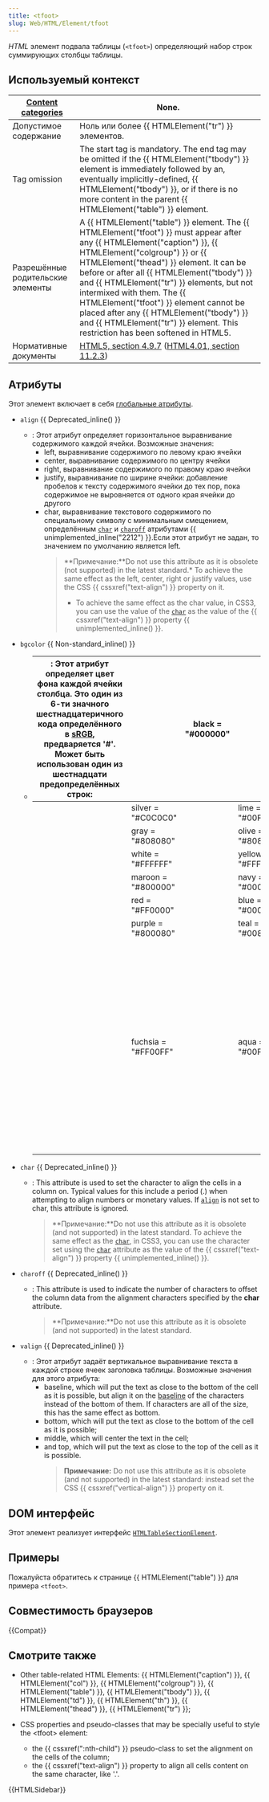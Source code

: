 ```yaml
---
title: <tfoot>
slug: Web/HTML/Element/tfoot
---
```


_HTML_ элемент подвала таблицы (`<tfoot>`) определяющий набор строк суммирующих столбцы таблицы.

## Используемый контекст

| [Content categories](/en/HTML/Content_categories) | None.                                                                                                                                                                                                                                                                                                                                                                                                                                                                                                     |
| ------------------------------------------------- | --------------------------------------------------------------------------------------------------------------------------------------------------------------------------------------------------------------------------------------------------------------------------------------------------------------------------------------------------------------------------------------------------------------------------------------------------------------------------------------------------------- |
| Допустимое содержание                             | Ноль или более {{ HTMLElement("tr") }} элементов.                                                                                                                                                                                                                                                                                                                                                                                                                                                         |
| Tag omission                                      | The start tag is mandatory. The end tag may be omitted if the {{ HTMLElement("tbody") }} element is immediately followed by an, eventually implicitly-defined, {{ HTMLElement("tbody") }}, or if there is no more content in the parent {{ HTMLElement("table") }} element.                                                                                                                                                                                                                               |
| Разрешённые родительские элементы                 | A {{ HTMLElement("table") }} element. The {{ HTMLElement("tfoot") }} must appear after any {{ HTMLElement("caption") }}, {{ HTMLElement("colgroup") }} or {{ HTMLElement("thead") }} element. It can be before or after all {{ HTMLElement("tbody") }} and {{ HTMLElement("tr") }} elements, but not intermixed with them. The {{ HTMLElement("tfoot") }} element cannot be placed after any {{ HTMLElement("tbody") }} and {{ HTMLElement("tr") }} element. This restriction has been softened in HTML5. |
| Нормативные документы                             | [HTML5, section 4.9.7](http://www.whatwg.org/specs/web-apps/current-work/multipage/tabular-data.html#the-tfoot-element) ([HTML4.01, section 11.2.3](http://www.w3.org/TR/REC-html40/struct/tables.html#h-11.2.3))                                                                                                                                                                                                                                                                                         |

## Атрибуты

Этот элемент включает в себя [глобальные атрибуты](/ru/docs/HTML/Global_attributes).

- `align` {{ Deprecated_inline() }}

  - : Этот атрибут определяет горизонтальное выравнивание содержимого каждой ячейки. Возможные значения:
    - left, выравнивание содержимого по левому краю ячейки
    - center, выравнивание содержимого по центру ячейки
    - right, выравнивание содержимого по правому краю ячейки
    - justify, выравнивание по ширине ячейки: добавление пробелов к тексту содержимого ячейки до тех пор, пока содержимое не выровняется от одного края ячейки до другого
    - char, выравнивание текстового содержимого по специальному символу с минимальным смещением, определённым [`char`](/ru/docs/Web/HTML/Element/tbody#char) и [`charoff`](/ru/docs/Web/HTML/Element/tbody#charoff) атрибутами {{ unimplemented_inline("2212") }}.Если этот атрибут не задан, то значением по умолчанию является left.
      > **Примечание:**Do not use this attribute as it is obsolete (not supported) in the latest standard.\* To achieve the same effect as the left, center, right or justify values, use the CSS {{ cssxref("text-align") }} property on it.
      >
      > - To achieve the same effect as the char value, in CSS3, you can use the value of the [`char`](/ru/docs/Web/HTML/Element/tfoot#char) as the value of the {{ cssxref("text-align") }} property {{ unimplemented_inline() }}.

- `bgcolor` {{ Non-standard_inline() }}
  - | : Этот атрибут определяет цвет фона каждой ячейки столбца. Это один из 6-ти значного шестнадцатеричного кода определённого в [sRGB](http://www.w3.org/Graphics/Color/sRGB), предваряется '#'. Может быть использован один из шестнадцати предопределённых строк: |                     | black = "#000000" |                    | green = "#008000"                                                                                                                                                                                                                                                                                                                                                                                                          |
    | ---------------------------------------------------------------------------------------------------------------------------------------------------------------------------------------------------------------------------------------------------------------- | ------------------- | ----------------- | ------------------ | -------------------------------------------------------------------------------------------------------------------------------------------------------------------------------------------------------------------------------------------------------------------------------------------------------------------------------------------------------------------------------------------------------------------------- |
    |                                                                                                                                                                                                                                                                  | silver = "#C0C0C0"  |                   | lime = "#00FF00"   |
    |                                                                                                                                                                                                                                                                  | gray = "#808080"    |                   | olive = "#808000"  |
    |                                                                                                                                                                                                                                                                  | white = "#FFFFFF"   |                   | yellow = "#FFFF00" |
    |                                                                                                                                                                                                                                                                  | maroon = "#800000"  |                   | navy = "#000080"   |
    |                                                                                                                                                                                                                                                                  | red = "#FF0000"     |                   | blue = "#0000FF"   |
    |                                                                                                                                                                                                                                                                  | purple = "#800080"  |                   | teal = "#008080"   |
    |                                                                                                                                                                                                                                                                  | fuchsia = "#FF00FF" |                   | aqua = "#00FFFF"   | > **Примечание:** Do not use this attribute, as it is non-standard and only implemented some versions of Microsoft Internet Explorer: the {{ HTMLElement("tfoot") }} element should be styled using [CSS](/en/CSS). To give a similar effect to the **bgcolor** attribute, use the [CSS](/en/CSS) property {{ cssxref("background-color") }}, on the relevant {{ HTMLElement("td") }} or {{ HTMLElement("th") }} elements. |
- `char` {{ Deprecated_inline() }}
  - : This attribute is used to set the character to align the cells in a column on. Typical values for this include a period (.) when attempting to align numbers or monetary values. If [`align`](/ru/docs/Web/HTML/Element/tfoot#align) is not set to char, this attribute is ignored.
    > **Примечание:**Do not use this attribute as it is obsolete (and not supported) in the latest standard. To achieve the same effect as the [`char`](/ru/docs/Web/HTML/Element/tbtfootody#char), in CSS3, you can use the character set using the [`char`](/ru/docs/Web/HTML/Element/tfoot#char) attribute as the value of the {{ cssxref("text-align") }} property {{ unimplemented_inline() }}.
- `charoff` {{ Deprecated_inline() }}
  - : This attribute is used to indicate the number of characters to offset the column data from the alignment characters specified by the **char** attribute.
    > **Примечание:**Do not use this attribute as it is obsolete (and not supported) in the latest standard.
- `valign` {{ Deprecated_inline() }}
  - : Этот атрибут задаёт вертикальное выравнивание текста в каждой строке ячеек заголовка таблицы. Возможные значения для этого атрибута:
    - baseline, which will put the text as close to the bottom of the cell as it is possible, but align it on the [baseline](http://en.wikipedia.org/wiki/Baseline_%28typography%29) of the characters instead of the bottom of them. If characters are all of the size, this has the same effect as bottom.
    - bottom, which will put the text as close to the bottom of the cell as it is possible;
    - middle, which will center the text in the cell;
    - and top, which will put the text as close to the top of the cell as it is possible.
      > **Примечание:** Do not use this attribute as it is obsolete (and not supported) in the latest standard: instead set the CSS {{ cssxref("vertical-align") }} property on it.

## DOM интерфейс

Этот элемент реализует интерфейс [`HTMLTableSectionElement`](/ru/docs/Web/API/HTMLTableSectionElement).

## Примеры

Пожалуйста обратитесь к странице {{ HTMLElement("table") }} для примера `<tfoot>`.

## Совместимость браузеров

{{Compat}}

## Смотрите также

- Other table-related HTML Elements: {{ HTMLElement("caption") }}, {{ HTMLElement("col") }}, {{ HTMLElement("colgroup") }}, {{ HTMLElement("table") }}, {{ HTMLElement("tbody") }}, {{ HTMLElement("td") }}, {{ HTMLElement("th") }}, {{ HTMLElement("thead") }}, {{ HTMLElement("tr") }};
- CSS properties and pseudo-classes that may be specially useful to style the \<tfoot> element:

  - the {{ cssxref(":nth-child") }} pseudo-class to set the alignment on the cells of the column;
  - the {{ cssxref("text-align") }} property to align all cells content on the same character, like '.'.

{{HTMLSidebar}}
